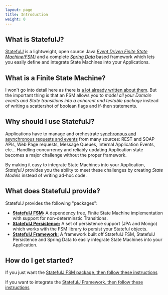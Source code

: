 ```yaml
---
layout: page
title: Introduction
weight: 0
---
```


## What is StatefulJ?

[StatefulJ](http://www.statefulj.org) is a lightweight, open source Java [*Event Driven Finite State Machine(FSM)*](http://en.wikipedia.org/wiki/Event-driven_finite-state_machine) and a complete [*Spring Data*](http://projects.spring.io/spring-data/) based framework which lets you easily define and integrate State Machines into your Applications.

## What is a Finite State Machine?

I won't go into detail here as there is [a lot already written about them](http://en.wikipedia.org/wiki/Finite-state_machine).  But the important thing is that an FSM allows you to *model all your Domain events and State transitions into a coherent and testable package* instead of writing a scattershot of boolean flags and if-then statements. 

## Why should I use StatefulJ?

Applications have to manage and orchestrate [synchronous and asynchronous requests and events](http://www.reactivemanifesto.org/) from many sources: REST and SOAP APIs, Web Page requests, Message Queues, Internal Application Events, etc...  Handling concurrency and reliably updating Application state becomes a major challenge without the proper framework.  

By making it easy to integrate State Machines into your Application, *StatefulJ* provides you the ability to meet these challenges by creating *State Models* instead of writing ad-hoc code.

## What does StatefulJ provide?

StatefulJ provides the following "packages":

* [**StatefulJ FSM:**](/fsm) A dependency free, Finite State Machine implementation with support for non-determinstic Transitions.
* [**StatefulJ Persistence:**](/persistence/) A set of persistence support (JPA and Mongo) which works with the FSM library to persist your Stateful objects.
* [**StatefulJ Framework:**](/framework) A framework built off StatefulJ FSM, StatefulJ Persistence and Spring Data to easily integrate State Machines into your Application.

## How do I get started?

If you just want the [StatefulJ FSM package, then follow these instructions](/fsm)

If you want to integrate the [StatefulJ Framework, then follow these instructions](/framework)

